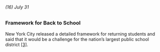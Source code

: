 ###### (16) July 31

### Framework for Back to School

New York City released a detailed framework for returning students and said that it would be a challenge for the nation’s largest public school district [[3]](https://www.nbcnewyork.com/news/local/timeline-tracking-the-spread-of-covid-19-in-tri-state/2313123/).